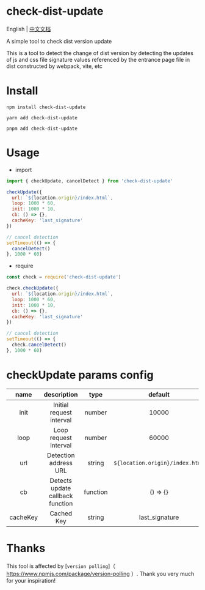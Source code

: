 # check-dist-update

English | [中文文档](./README-zh_CH.md)

A simple tool to check dist version update

This is a tool to detect the change of dist version by detecting the updates of js and css file signature values referenced by the entrance page file in dist constructed by webpack, vite, etc

# Install

```shell
npm install check-dist-update
```

```shell
yarn add check-dist-update
```

```shell
pnpm add check-dist-update
```

# Usage

- import

```javascript
import { checkUpdate, cancelDetect } from 'check-dist-update'

checkUpdate({
  url: `${location.origin}/index.html`,
  loop: 1000 * 60,
  init: 1000 * 10,
  cb: () => {},
  cacheKey: 'last_signature'
})

// cancel detection
setTimeout(() => {
  cancelDetect()
}, 1000 * 60)
```

- require

```javascript
const check = require('check-dist-update')

check.checkUpdate({
  url: `${location.origin}/index.html`,
  loop: 1000 * 60,
  init: 1000 * 10,
  cb: () => {},
  cacheKey: 'last_signature'
})

// cancel detection
setTimeout(() => {
  check.cancelDetect()
}, 1000 * 60)
```

# checkUpdate params config

|   name   |           description            |   type   |             default             |
| :------: | :------------------------------: | :------: | :-----------------------------: |
|   init   |     Initial request interval     |  number  |              10000              |
|   loop   |      Loop request interval       |  number  |              60000              |
|   url    |      Detection address URL       |  string  | `${location.origin}/index.html` |
|    cb    | Detects update callback function | function |            () => {}             |
| cacheKey |            Cached Key            |  string  |         last_signature          |

# Thanks
This tool is affected by [` version polling `]（ https://www.npmjs.com/package/version-polling ）. Thank you very much for your inspiration!

